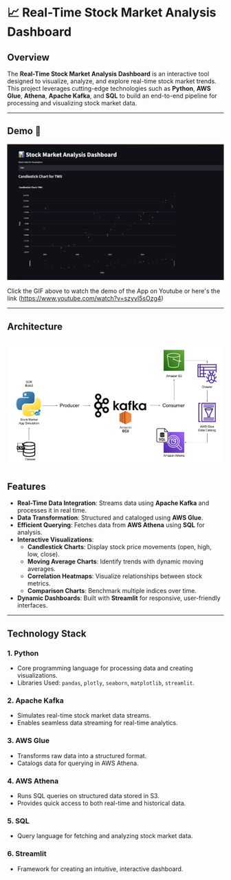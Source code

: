 # 📈 Real-Time Stock Market Analysis Dashboard


## Overview
The **Real-Time Stock Market Analysis Dashboard** is an interactive tool designed to visualize, analyze, and explore real-time stock market trends. This project leverages cutting-edge technologies such as **Python**, **AWS Glue**, **Athena**, **Apache Kafka**, and **SQL** to build an end-to-end pipeline for processing and visualizing stock market data.


---

## Demo 🎥

[![Real-Time Stock Market Analysis Demo](stock-market)](https://www.youtube.com/watch?v=szyyI5sOzg4)

Click the GIF above to watch the demo of the App on Youtube or here's the link (https://www.youtube.com/watch?v=szyyI5sOzg4)

---
## Architecture
![Architecture](Architecture.jpg)
---
## Features
- **Real-Time Data Integration**: Streams data using **Apache Kafka** and processes it in real time.
- **Data Transformation**: Structured and cataloged using **AWS Glue**.
- **Efficient Querying**: Fetches data from **AWS Athena** using **SQL** for analysis.
- **Interactive Visualizations**:
  - **Candlestick Charts**: Display stock price movements (open, high, low, close).
  - **Moving Average Charts**: Identify trends with dynamic moving averages.
  - **Correlation Heatmaps**: Visualize relationships between stock metrics.
  - **Comparison Charts**: Benchmark multiple indices over time.
- **Dynamic Dashboards**: Built with **Streamlit** for responsive, user-friendly interfaces.

---

## Technology Stack
### 1. **Python**
   - Core programming language for processing data and creating visualizations.
   - Libraries Used: `pandas`, `plotly`, `seaborn`, `matplotlib`, `streamlit`.

### 2. **Apache Kafka**
   - Simulates real-time stock market data streams.
   - Enables seamless data streaming for real-time analytics.

### 3. **AWS Glue**
   - Transforms raw data into a structured format.
   - Catalogs data for querying in AWS Athena.

### 4. **AWS Athena**
   - Runs SQL queries on structured data stored in S3.
   - Provides quick access to both real-time and historical data.

### 5. **SQL**
   - Query language for fetching and analyzing stock market data.

### 6. **Streamlit**
   - Framework for creating an intuitive, interactive dashboard.
